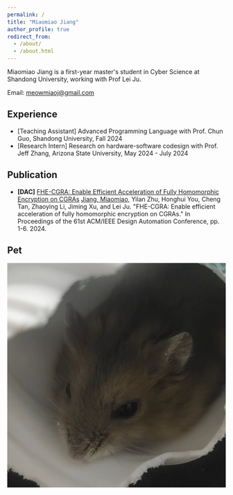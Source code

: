 ```yaml
---
permalink: /
title: "Miaomiao Jiang"
author_profile: true
redirect_from: 
  - /about/
  - /about.html
---
```





Miaomiao Jiang is a first-year master's student in Cyber Science at Shandong University, working with Prof Lei Ju. 

Email: meowmiaoj@gmail.com

<div style="display:none">CV: Miaomiao's CV</div>

Experience
------
- [Teaching Assistant] Advanced Programming Language with Prof. Chun Guo, Shandong University, Fall 2024
- [Research Intern] Research on hardware-software codesign with Prof. Jeff Zhang, Arizona State University, May 2024 - July 2024


Publication
------
* **[DAC]** [FHE-CGRA: Enable Efficient Acceleration of Fully Homomorphic Encryption on CGRAs](https://dl.acm.org/doi/10.1145/3649329.3656536) <u>Jiang, Miaomiao</u>, Yilan Zhu, Honghui You, Cheng Tan, Zhaoying Li, Jiming Xu, and Lei Ju. "FHE-CGRA: Enable efficient acceleration of fully homomorphic encryption on CGRAs." In Proceedings of the 61st ACM/IEEE Design Automation Conference, pp. 1-6. 2024.

Pet
------
<img src="images/HAMSTER1.png" alt="hamster" style="max-width: 100%; height: auto;">
